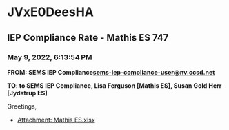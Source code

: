 # JVxE0DeesHA
## IEP Compliance Rate - Mathis ES 747
### May 9, 2022, 6:13:54 PM
**FROM: SEMS IEP Compliance<sems-iep-compliance-user@nv.ccsd.net>**

**TO: to SEMS IEP Compliance, Lisa Ferguson [Mathis ES], Susan Gold Herr [Jydstrup ES]**


Greetings,  





* [Attachment: Mathis ES.xlsx](JVxE0DeesHA-attachment-1.xlsx)
